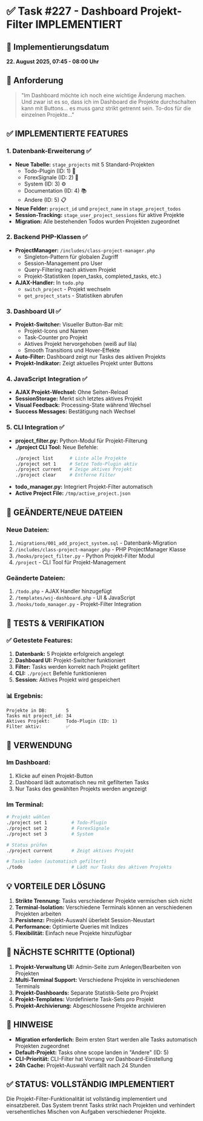 # ✅ Task #227 - Dashboard Projekt-Filter IMPLEMENTIERT

## 📅 Implementierungsdatum
**22. August 2025, 07:45 - 08:00 Uhr**

## 🎯 Anforderung
> "Im Dashboard möchte ich noch eine wichtige Änderung machen. Und zwar ist es so, dass ich im Dashboard die Projekte durchschalten kann mit Buttons... es muss ganz strikt getrennt sein. To-dos für die einzelnen Projekte..."

## ✅ IMPLEMENTIERTE FEATURES

### 1. **Datenbank-Erweiterung** ✅
- **Neue Tabelle:** `stage_projects` mit 5 Standard-Projekten
  - Todo-Plugin (ID: 1) 🔧
  - ForexSignale (ID: 2) 💱
  - System (ID: 3) ⚙️
  - Documentation (ID: 4) 📚
  - Andere (ID: 5) 📋
- **Neue Felder:** `project_id` und `project_name` in `stage_project_todos`
- **Session-Tracking:** `stage_user_project_sessions` für aktive Projekte
- **Migration:** Alle bestehenden Todos wurden Projekten zugeordnet

### 2. **Backend PHP-Klassen** ✅
- **ProjectManager:** `/includes/class-project-manager.php`
  - Singleton-Pattern für globalen Zugriff
  - Session-Management pro User
  - Query-Filtering nach aktivem Projekt
  - Projekt-Statistiken (open_tasks, completed_tasks, etc.)
- **AJAX-Handler:** In `todo.php`
  - `switch_project` - Projekt wechseln
  - `get_project_stats` - Statistiken abrufen

### 3. **Dashboard UI** ✅
- **Projekt-Switcher:** Visueller Button-Bar mit:
  - Projekt-Icons und Namen
  - Task-Counter pro Projekt
  - Aktives Projekt hervorgehoben (weiß auf lila)
  - Smooth Transitions und Hover-Effekte
- **Auto-Filter:** Dashboard zeigt nur Tasks des aktiven Projekts
- **Projekt-Indikator:** Zeigt aktuelles Projekt unter Buttons

### 4. **JavaScript Integration** ✅
- **AJAX Projekt-Wechsel:** Ohne Seiten-Reload
- **SessionStorage:** Merkt sich letztes aktives Projekt
- **Visual Feedback:** Processing-State während Wechsel
- **Success Messages:** Bestätigung nach Wechsel

### 5. **CLI Integration** ✅
- **project_filter.py:** Python-Modul für Projekt-Filterung
- **./project CLI Tool:** Neue Befehle:
  ```bash
  ./project list      # Liste alle Projekte
  ./project set 1     # Setze Todo-Plugin aktiv
  ./project current   # Zeige aktives Projekt
  ./project clear     # Entferne Filter
  ```
- **todo_manager.py:** Integriert Projekt-Filter automatisch
- **Active Project File:** `/tmp/active_project.json`

## 📁 GEÄNDERTE/NEUE DATEIEN

### Neue Dateien:
1. `/migrations/001_add_project_system.sql` - Datenbank-Migration
2. `/includes/class-project-manager.php` - PHP ProjectManager Klasse
3. `/hooks/project_filter.py` - Python Projekt-Filter Modul
4. `/project` - CLI Tool für Projekt-Management

### Geänderte Dateien:
1. `/todo.php` - AJAX Handler hinzugefügt
2. `/templates/wsj-dashboard.php` - UI & JavaScript
3. `/hooks/todo_manager.py` - Projekt-Filter Integration

## 🧪 TESTS & VERIFIKATION

### ✅ Getestete Features:
1. **Datenbank:** 5 Projekte erfolgreich angelegt
2. **Dashboard UI:** Projekt-Switcher funktioniert
3. **Filter:** Tasks werden korrekt nach Projekt gefiltert
4. **CLI:** `./project` Befehle funktionieren
5. **Session:** Aktives Projekt wird gespeichert

### 📊 Ergebnis:
```
Projekte in DB:       5
Tasks mit project_id: 34
Aktives Projekt:      Todo-Plugin (ID: 1)
Filter aktiv:         ✅
```

## 🚀 VERWENDUNG

### Im Dashboard:
1. Klicke auf einen Projekt-Button
2. Dashboard lädt automatisch neu mit gefilterten Tasks
3. Nur Tasks des gewählten Projekts werden angezeigt

### Im Terminal:
```bash
# Projekt wählen
./project set 1         # Todo-Plugin
./project set 2         # ForexSignale
./project set 3         # System

# Status prüfen
./project current       # Zeigt aktives Projekt

# Tasks laden (automatisch gefiltert)
./todo                  # Lädt nur Tasks des aktiven Projekts
```

## 💡 VORTEILE DER LÖSUNG

1. **Strikte Trennung:** Tasks verschiedener Projekte vermischen sich nicht
2. **Terminal-Isolation:** Verschiedene Terminals können an verschiedenen Projekten arbeiten
3. **Persistenz:** Projekt-Auswahl überlebt Session-Neustart
4. **Performance:** Optimierte Queries mit Indizes
5. **Flexibilität:** Einfach neue Projekte hinzufügbar

## 🔄 NÄCHSTE SCHRITTE (Optional)

1. **Projekt-Verwaltung UI:** Admin-Seite zum Anlegen/Bearbeiten von Projekten
2. **Multi-Terminal Support:** Verschiedene Projekte in verschiedenen Terminals
3. **Projekt-Dashboards:** Separate Statistik-Seite pro Projekt
4. **Projekt-Templates:** Vordefinierte Task-Sets pro Projekt
5. **Projekt-Archivierung:** Abgeschlossene Projekte archivieren

## 📝 HINWEISE

- **Migration erforderlich:** Beim ersten Start werden alle Tasks automatisch Projekten zugeordnet
- **Default-Projekt:** Tasks ohne scope landen in "Andere" (ID: 5)
- **CLI-Priorität:** CLI-Filter hat Vorrang vor Dashboard-Einstellung
- **24h Cache:** Projekt-Auswahl verfällt nach 24 Stunden

## ✅ STATUS: VOLLSTÄNDIG IMPLEMENTIERT

Die Projekt-Filter-Funktionalität ist vollständig implementiert und einsatzbereit. Das System trennt Tasks strikt nach Projekten und verhindert versehentliches Mischen von Aufgaben verschiedener Projekte.